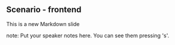 ##  Scenario - frontend

This is a new Markdown slide

note:
    Put your speaker notes here.
    You can see them pressing 's'.
